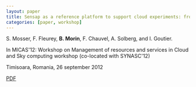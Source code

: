 ```yaml
---
layout: paper
title: Sensap as a reference platform to support cloud experiments: from the internet of things to the internet of services
categories: [paper, workshop]
---
```


S. Mosser, F. Fleurey, **B. Morin**, F. Chauvel, A. Solberg, and I. Goutier. 

In MICAS'12: Workshop on Management of resources and services in Cloud and Sky computing workshop (co-located with SYNASC'12)

Timisoara, Romania, 26 september 2012 

[PDF](https://docs.google.com/file/d/0B8COpPaPIDHYeHI2RlBtTXFHM3c/edit)
